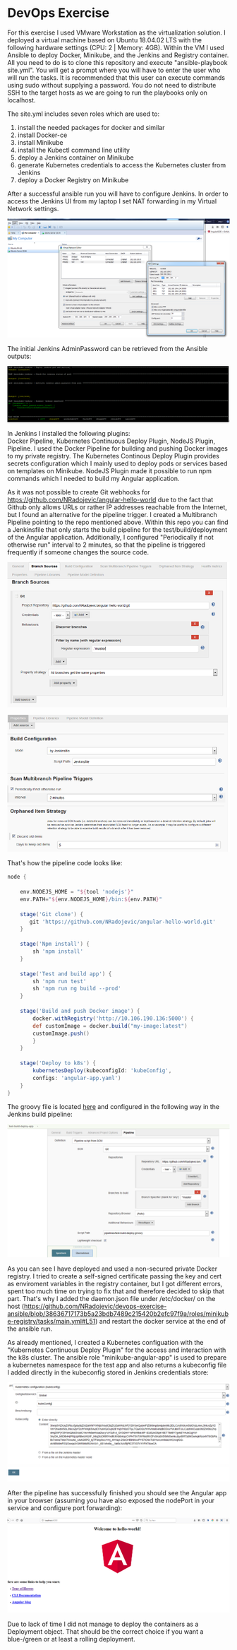 # DevOps Exercise

For this exercise I used VMware Workstation as the virtualization solution.
I deployed a virtual machine based on Ubuntu 18.04.02 LTS with the following hardware settings (CPU: 2 | Memory: 4GB).
Within the VM I used Ansible to deploy Docker, Minikube, and the Jenkins and Registry container.
All you need to do is to clone this repository and execute "ansible-playbook site.yml".
You will get a prompt where you will have to enter the user who will run the tasks.
It is recommended that this user can execute commands using sudo without supplying a password. You do not need to distribute SSH to the target hosts as we are going to run the playbooks only on localhost.

The site.yml includes seven roles which are used to:
1) install the needed packages for docker and similar
2) install Docker-ce
3) install Minikube
4) install the Kubectl command line utility
5) deploy a Jenkins container on Minikube
6) generate Kubernetes credentials to access the Kubernetes cluster from Jenkins
7) deploy a Docker Registry on Minikube

After a successful ansible run you will have to configure Jenkins. In order to access the Jenkins UI from my laptop I set NAT forwarding in my Virtual Network settings.

![img](https://github.com/NRadojevic/devops-exercise-ansible/blob/master/pictures/workstation-nating.PNG)

The initial Jenkins AdminPassword can be retrieved from the Ansible outputs:

![img](https://github.com/NRadojevic/devops-exercise-ansible/blob/master/pictures/ansible-outcome.PNG)

In Jenkins I installed the following plugins:  
Docker Pipeline, Kubernetes Continuous Deploy Plugin, NodeJS Plugin, Pipeline.
I used the Docker Pipeline for building and pushing Docker images to my private registry. The Kubernetes Continous Deploy Plugin provides secrets configuration which I mainly used to deploy pods or services based on templates on Minikube. NodeJS Plugin made it possible to run npm commands which I needed to build my Angular application.

As it was not possible to create Git webhooks for https://github.com/NRadojevic/angular-hello-world due to the fact that Github only allows URLs or rather IP addresses reachable from the Internet, but I found an alternative for the pipeline trigger.
I created a Multibranch Pipeline pointing to the repo mentioned above. Within this repo you can find a Jenkinsfile that only starts the build pipeline for the test/build/deployment of the Angular application. Additionally, I configured "Periodically if not otherwise run" interval to 2 minutes, so that the pipeline is triggered frequently if someone changes the source code.

![img](https://github.com/NRadojevic/devops-exercise-ansible/blob/master/pictures/multibranch-1.PNG)

![img](https://github.com/NRadojevic/devops-exercise-ansible/blob/master/pictures/multibranch-2.PNG)

That's how the pipeline code looks like:

```groovy
node {
    
    env.NODEJS_HOME = "${tool 'nodejs'}"
    env.PATH="${env.NODEJS_HOME}/bin:${env.PATH}"
    
    stage('Git clone') {
       git 'https://github.com/NRadojevic/angular-hello-world.git'
    }
    
    stage('Npm install') {
        sh 'npm install'
    }
    
    stage('Test and build app') {
        sh 'npm run test'
        sh 'npm run ng build --prod'
    }
    
    stage('Build and push Docker image') {
        docker.withRegistry('http://10.106.190.136:5000') {
        def customImage = docker.build("my-image:latest")
        customImage.push()
        }
    }
    
    stage('Deploy to k8s') {
        kubernetesDeploy(kubeconfigId: 'kubeConfig',
        configs: 'angular-app.yaml')
    }
}
```
The groovy file is located [here](https://github.com/NRadojevic/angular-hello-world/blob/master/pipelines/test-build-deploy.groovy/test-build-deploy.groovy) and configured in the following way in the Jenkins build pipeline:

![img](https://github.com/NRadojevic/devops-exercise-ansible/blob/master/pictures/test-build-pipeline-configuation.PNG)

As you can see I have deployed and used a non-secured private Docker registry. I tried to create a self-signed certificate passing the key and cert as enviroment variables in the registry container, but I got different errors, spent too much time on trying to fix that and therefore decided to skip that part. That's why I added the daemon.json file under /etc/docker/ on the host (https://github.com/NRadojevic/devops-exercise-ansible/blob/38636717173b5a23bdb7489c215420b2efc97f9a/roles/minikube-registry/tasks/main.yml#L51) and restart the docker service at the end of the ansible run.

As already mentioned, I created a Kubernetes configuation with the "Kubernetes Continuous Deploy Plugin" for the access and interaction with the k8s cluster. The ansible role "minikube-angular-app" is used to prepare a kubernetes namespace for the test app and also returns a kubeconfig file I added directly in the kubeconfig stored in Jenkins credentials store:

![img](https://github.com/NRadojevic/devops-exercise-ansible/blob/master/pictures/jenkins-kubeconfig-configuration.PNG)

After the pipeline has successfully finished you should see the Angular app in your browser (assuming you have also exposed the nodePort in your service and configure port forwarding):

![img](https://github.com/NRadojevic/devops-exercise-ansible/blob/master/pictures/angular-app.PNG)

Due to lack of time I did not manage to deploy the containers as a Deployment object. That should be the correct choice if you want a blue-/green or at least a rolling deployment.

